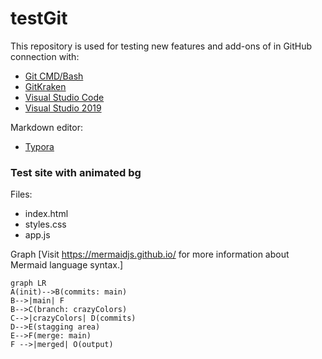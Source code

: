 # testGit

This repository is used for testing new features and add-ons of in GitHub connection with:

- [Git CMD/Bash](https://git-scm.com)
- [GitKraken](https://www.gitkraken.com)
- [Visual Studio Code](https://code.visualstudio.com)
- [Visual Studio 2019](https://visualstudio.microsoft.com/pl/downloads/)

Markdown editor:

- [Typora](https://typora.io) 



### Test site with animated bg 

Files: 

- index.html
- styles.css
- app.js

Graph [Visit https://mermaidjs.github.io/ for more information about Mermaid language syntax.]

```mermaid
graph LR
A(init)-->B(commits: main)
B-->|main| F
B-->C(branch: crazyColors)
C-->|crazyColors| D(commits)
D-->E(stagging area)
E-->F(merge: main)
F -->|merged| O(output)
```
